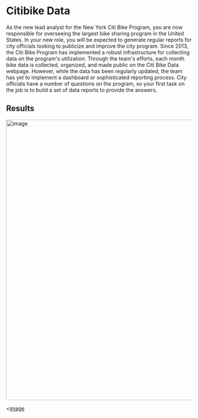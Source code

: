 # Citibike Data

As the new lead analyst for the New York Citi Bike Program, you are now responsible for overseeing the largest bike sharing program in the United States. In your new role, you will be expected to generate regular reports for city officials looking to publicize and improve the city program.
Since 2013, the Citi Bike Program has implemented a robust infrastructure for collecting data on the program's utilization. Through the team's efforts, each month bike data is collected, organized, and made public on the Citi Bike Data webpage.
However, while the data has been regularly updated, the team has yet to implement a dashboard or sophisticated reporting process. City officials have a number of questions on the program, so your first task on the job is to build a set of data reports to provide the answers.

## Results

<img width="760" alt="image" src="https://user-images.githubusercontent.com/95598645/172769289-8f83affb-0909-4ca2-bd76-36dc9183fc50.png">


<[image](https://user-images.githubusercontent.com/95598645/172769456-86834c41-c199-4725-8d9e-25d50e0aa156.png)
